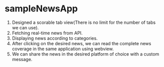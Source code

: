 # sampleNewsApp
1. Designed a scorable tab view(There is no limit for the number of tabs we can use).
2. Fetching real-time news from API.
3. Displaying news according to categories.
4. After clicking on the desired news, we can read the complete news coverage in the same application using webview.
5. We can share the news in the desired platform of choice with a custom message.
